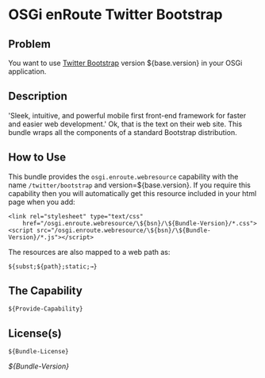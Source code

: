 # OSGi enRoute Twitter Bootstrap

## Problem

You want to use [Twitter Bootstrap][1] version ${base.version} in your OSGi application.

## Description

'Sleek, intuitive, and powerful mobile first front-end framework for faster and easier web development.' Ok,
that is the text on their web site. This bundle wraps all the components of a standard Bootstrap distribution. 


## How to Use

This bundle provides the `osgi.enroute.webresource` capability with the name `/twitter/bootstrap` and version=${base.version}. If you require this capability then you will automatically get this resource included in your html page when you add:
	
	<link rel="stylesheet" type="text/css"
		href="/osgi.enroute.webresource/\${bsn}/\${Bundle-Version}/*.css">
	<script src="/osgi.enroute.webresource/\${bsn}/\${Bundle-Version}/*.js"></script>

The resources are also mapped to a web path as:

	${subst;${path};static;→}
	

## The Capability

	${Provide-Capability} 

## License(s)

	${Bundle-License}


_${Bundle-Version}_

[1]: http://getbootstrap.com
